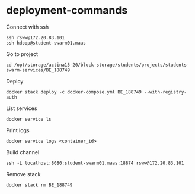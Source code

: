 # deployment-commands

Connect with ssh
```
ssh rsww@172.20.83.101
ssh hdoop@student-swarm01.maas
```

Go to project
```
cd /opt/storage/actina15-20/block-storage/students/projects/students-swarm-services/BE_188749
```

Deploy
```
docker stack deploy -c docker-compose.yml BE_188749 --with-registry-auth
```

List services
```
docker service ls
```

Print logs
```
docker service logs <container_id>
```

Build channel
```
ssh -L localhost:8080:student-swarm01.maas:18874 rsww@172.20.83.101
```

Remove stack
```
docker stack rm BE_188749
```
